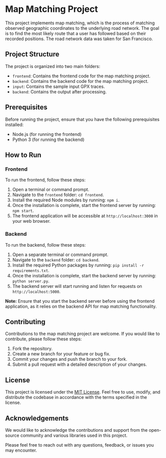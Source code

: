 # Map Matching Project

This project implements map matching, which is the process of matching observed geographic coordinates to the underlying road network. The goal is to find the most likely route that a user has followed based on their recorded positions. The road network data was taken for San Francisco.

## Project Structure

The project is organized into two main folders:

- `frontend`: Contains the frontend code for the map matching project.
- `backend`: Contains the backend code for the map matching project.
- `input`: Contains the sample input GPX traces.
- `backend`: Contains the output after processing.

## Prerequisites

Before running the project, ensure that you have the following prerequisites installed:

- Node.js (for running the frontend)
- Python 3 (for running the backend)

## How to Run

### Frontend

To run the frontend, follow these steps:

1. Open a terminal or command prompt.
2. Navigate to the `frontend` folder: `cd frontend`.
3. Install the required Node modules by running: `npm i`.
4. Once the installation is complete, start the frontend server by running: `npm start`.
5. The frontend application will be accessible at `http://localhost:3000` in your web browser.

### Backend

To run the backend, follow these steps:

1. Open a separate terminal or command prompt.
2. Navigate to the `backend` folder: `cd backend`.
3. Install the required Python packages by running: `pip install -r requirements.txt`.
4. Once the installation is complete, start the backend server by running: `python server.py`.
5. The backend server will start running and listen for requests on `http://localhost:5000`.

**Note:** Ensure that you start the backend server before using the frontend application, as it relies on the backend API for map matching functionality.

## Contributing

Contributions to the map matching project are welcome. If you would like to contribute, please follow these steps:

1. Fork the repository.
2. Create a new branch for your feature or bug fix.
3. Commit your changes and push the branch to your fork.
4. Submit a pull request with a detailed description of your changes.

## License

This project is licensed under the [MIT License](LICENSE). Feel free to use, modify, and distribute the codebase in accordance with the terms specified in the license.

## Acknowledgements

We would like to acknowledge the contributions and support from the open-source community and various libraries used in this project.

Please feel free to reach out with any questions, feedback, or issues you may encounter.
